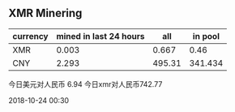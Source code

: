 ## XMR Minering

|currency|mined in last 24 hours|all|in pool|
|---|---|---|---|
|XMR|0.003|0.667|0.46|
|CNY|2.293|495.31|341.434|

今日美元对人民币 6.94	今日xmr对人民币742.77


2018-10-24 00:30